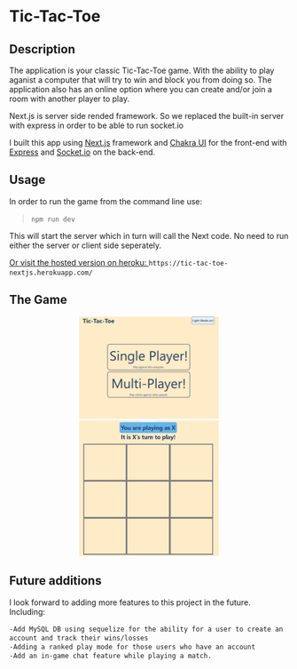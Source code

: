 # Tic-Tac-Toe

## Description

The application is your classic Tic-Tac-Toe game. With the ability to play aganist a computer that will try to win and block you from doing so. The application also has an online option where you can create and/or join a room with another player to play. 

Next.js is server side rended framework. So we replaced the built-in server with express in order to be able to run socket.io


I built this app using [Next.js](https://nextjs.org/) framework and [Chakra UI](https://chakra-ui.com/) for the front-end with [Express](https://expressjs.com/) and [Socket.io](https://socket.io/) on the back-end.

## Usage

In order to run the game from the command line use: 
>`npm run dev`

This will start the server which in turn will call the Next code. No need to run either the server or client side seperately.

[Or visit the hosted version on heroku: ](https://tic-tac-toe-nextjs.herokuapp.com/)
`https://tic-tac-toe-nextjs.herokuapp.com/`


## The Game
<center>
<img src='./assests/images/main.jpg' height='50%' width='50%'>
<img src='./assests/images/playing.jpg' height='50%' width='50%'>
</center>

## Future additions

I look forward to adding more features to this project in the future. Including:

    -Add MySQL DB using sequelize for the ability for a user to create an account and track their wins/losses
    -Adding a ranked play mode for those users who have an account
    -Add an in-game chat feature while playing a match.

